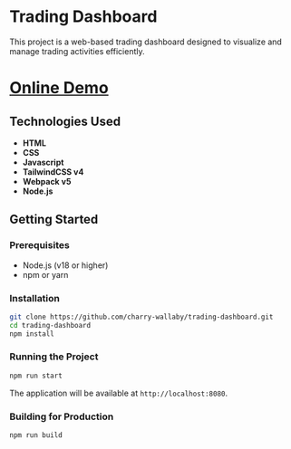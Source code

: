 # Trading Dashboard

This project is a web-based trading dashboard designed to visualize and manage trading activities efficiently.

# [Online Demo](https://charry-wallaby.github.io/trading-dashboard/dist/)

## Technologies Used

- **HTML**
- **CSS**
- **Javascript**
- **TailwindCSS v4**
- **Webpack v5**
- **Node.js**

## Getting Started

### Prerequisites

- Node.js (v18 or higher)
- npm or yarn

### Installation

```bash
git clone https://github.com/charry-wallaby/trading-dashboard.git
cd trading-dashboard
npm install
```

### Running the Project

```bash
npm run start
```

The application will be available at `http://localhost:8080`.

### Building for Production

```bash
npm run build
```
